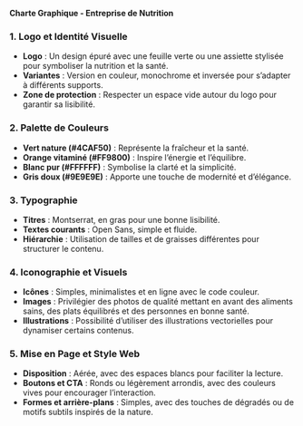 **Charte Graphique - Entreprise de Nutrition**

### 1. **Logo et Identité Visuelle**
- **Logo** : Un design épuré avec une feuille verte ou une assiette stylisée pour symboliser la nutrition et la santé.
- **Variantes** : Version en couleur, monochrome et inversée pour s’adapter à différents supports.
- **Zone de protection** : Respecter un espace vide autour du logo pour garantir sa lisibilité.

### 2. **Palette de Couleurs**
- **Vert nature (#4CAF50)** : Représente la fraîcheur et la santé.
- **Orange vitaminé (#FF9800)** : Inspire l’énergie et l’équilibre.
- **Blanc pur (#FFFFFF)** : Symbolise la clarté et la simplicité.
- **Gris doux (#9E9E9E)** : Apporte une touche de modernité et d’élégance.

### 3. **Typographie**
- **Titres** : Montserrat, en gras pour une bonne lisibilité.
- **Textes courants** : Open Sans, simple et fluide.
- **Hiérarchie** : Utilisation de tailles et de graisses différentes pour structurer le contenu.

### 4. **Iconographie et Visuels**
- **Icônes** : Simples, minimalistes et en ligne avec le code couleur.
- **Images** : Privilégier des photos de qualité mettant en avant des aliments sains, des plats équilibrés et des personnes en bonne santé.
- **Illustrations** : Possibilité d’utiliser des illustrations vectorielles pour dynamiser certains contenus.

### 5. **Mise en Page et Style Web**
- **Disposition** : Aérée, avec des espaces blancs pour faciliter la lecture.
- **Boutons et CTA** : Ronds ou légèrement arrondis, avec des couleurs vives pour encourager l’interaction.
- **Formes et arrière-plans** : Simples, avec des touches de dégradés ou de motifs subtils inspirés de la nature.